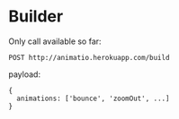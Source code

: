 # Builder

Only call available so far:
```
POST http://animatio.herokuapp.com/build
```
payload:
```
{
  animations: ['bounce', 'zoomOut', ...]
}
```
